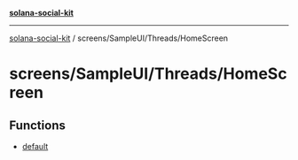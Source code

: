 [**solana-social-kit**](../../../../README.md)

***

[solana-social-kit](../../../../README.md) / screens/SampleUI/Threads/HomeScreen

# screens/SampleUI/Threads/HomeScreen

## Functions

- [default](functions/default.md)
